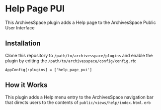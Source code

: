 # Help Page PUI

This ArchivesSpace plugin adds a Help page to the ArchivesSpace Public User Interface

## Installation

Clone this repository to `/path/to/archivesspace/plugins` and enable the plugin by editing the `/path/to/archivesspace/config/config.rb`:

```
AppConfig[:plugins] = ['help_page_pui']
```

## How it Works

This plugin adds a Help menu entry to the ArchivesSpace navigation bar that directs users to the contents of `public/views/help/index.html.erb`